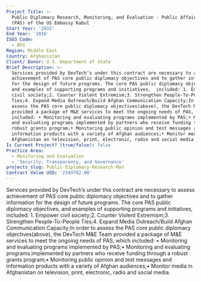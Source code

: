 ```yaml
---
Project Title: >-
  Public Diplomacy Research, Monitoring, and Evaluation - Public Affairs Section
  (PAS) of the US Embassy Kabul
Start Year: '2015'
End Year: '2016'
ISO3 Code:
  - AFG
Region: Middle East
Country: Afghanistan
Client/ Donor: U.S. Department of State
Brief Description: >-
  Services provided by DevTech’s under this contract are necessary to assess
  achievement of PAS core public diplomacy objectives and to gather information
  for the design of future programs. The core PAS public diplomacy objectives,
  and examples of supporting programs and initiatives,  included: 1. Empower
  civil society;2. Counter Violent Extremism;3. Strengthen People-To-People
  Ties;4. Expand Media Outreach/Build Afghan Communication Capacity;In order to
  assess the PAS core public diplomacy objectives(above), the DevTech M&E Team
  provided a package of M&E services to meet the ongoing needs of PAS, which
  included: • Monitoring and evaluating programs implemented by PAS;• Monitoring
  and evaluating programs implemented by partners who receive funding through a
  robust grants program;• Monitoring public opinion and test messages and
  information products with a variety of Afghan audiences;• Monitor media in
  Afghanistan on television, print, electronic, radio and social media.
Is Current Project? (true/false): false
Practice Area:
  - Monitoring and Evaluation
  - 'Security, Transparency, and Governance'
projects_slug: Public-Diplomacy-Research-Mon
Contract Value USD: '2349782.00'
---
```

Services provided by DevTech’s under this contract are necessary to assess achievement of PAS core public diplomacy objectives and to gather information for the design of future programs. The core PAS public diplomacy objectives, and examples of supporting programs and initiatives,  included: 1. Empower civil society;2. Counter Violent Extremism;3. Strengthen People-To-People Ties;4. Expand Media Outreach/Build Afghan Communication Capacity;In order to assess the PAS core public diplomacy objectives(above), the DevTech M&E Team provided a package of M&E services to meet the ongoing needs of PAS, which included: • Monitoring and evaluating programs implemented by PAS;• Monitoring and evaluating programs implemented by partners who receive funding through a robust grants program;• Monitoring public opinion and test messages and information products with a variety of Afghan audiences;• Monitor media in Afghanistan on television, print, electronic, radio and social media.